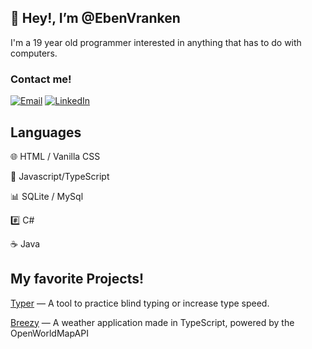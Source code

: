 ## 👋 Hey!, I’m @EbenVranken

I'm a 19 year old programmer interested in anything that has to do
with computers. 

### Contact me!
[![Email](https://img.shields.io/badge/-Gmail-000?logo=gmail)](
d15gu15s@protonmail.com)
[![LinkedIn](https://img.shields.io/badge/LinkedIn-000?logo=linkedin)](https://www.linkedin.com/in/eben-vranken-66b053224/)

## Languages
🌐 HTML / Vanilla CSS

📜 Javascript/TypeScript

📊 SQLite / MySql

#️⃣ C#

☕ Java

## My favorite Projects!
[Typer](https://d15gu15e.github.io/typer/) — A tool to practice blind typing or increase type speed.

[Breezy](https://d15gu15e.github.io/breezy/) — A weather application made in TypeScript, powered by the OpenWorldMapAPI
